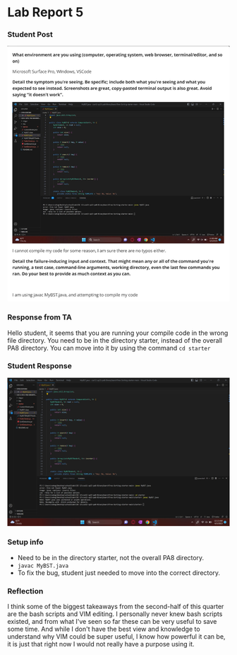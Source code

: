 # Lab Report 5

### Student Post
![Image](LabReport5pic1.png)

### Response from TA
Hello student, it seems that you are running your compile code in the wrong file directory. You need to be in the directory starter, instead of the overall PA8 directory. You can move into it by using the command ```cd starter```

### Student Response
![Image](LabReport5pic2.png)

### Setup info
- Need to be in the directory starter, not the overall PA8 directory.
- ```javac MyBST.java```
- To fix the bug, student just needed to move into the correct directory.

### Reflection
I think some of the biggest takeaways from the second-half of this quarter are the bash scripts and VIM editing. I personally never knew bash scripts existed, and from what I've seen so far these can be very useful to save some time. And while I don't have the best view and knowledge to understand why VIM could be super useful, I know how powerful it can be, it is just that right now I would not really have a purpose using it.
